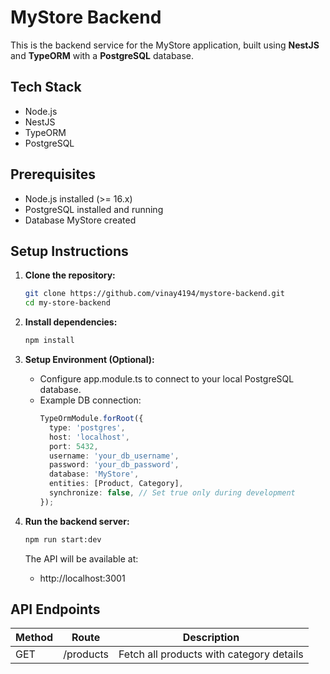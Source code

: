 # MyStore Backend

This is the backend service for the MyStore application, built using **NestJS** and **TypeORM** with a **PostgreSQL** database.

## Tech Stack

- Node.js
- NestJS
- TypeORM
- PostgreSQL

## Prerequisites

- Node.js installed (>= 16.x)
- PostgreSQL installed and running
- Database MyStore created

## Setup Instructions

1. **Clone the repository:**

   ```bash
   git clone https://github.com/vinay4194/mystore-backend.git
   cd my-store-backend
   ```

2. **Install dependencies:**

   ```bash
   npm install
   ```

3. **Setup Environment (Optional):**

   - Configure app.module.ts to connect to your local PostgreSQL database.
   - Example DB connection:
     ```typescript
     TypeOrmModule.forRoot({
       type: 'postgres',
       host: 'localhost',
       port: 5432,
       username: 'your_db_username',
       password: 'your_db_password',
       database: 'MyStore',
       entities: [Product, Category],
       synchronize: false, // Set true only during development
     });
     ```

4. **Run the backend server:**

   ```bash
   npm run start:dev
   ```

   The API will be available at:

   - http://localhost:3001

## API Endpoints

| Method | Route     | Description                              |
| ------ | --------- | ---------------------------------------- |
| GET    | /products | Fetch all products with category details |
